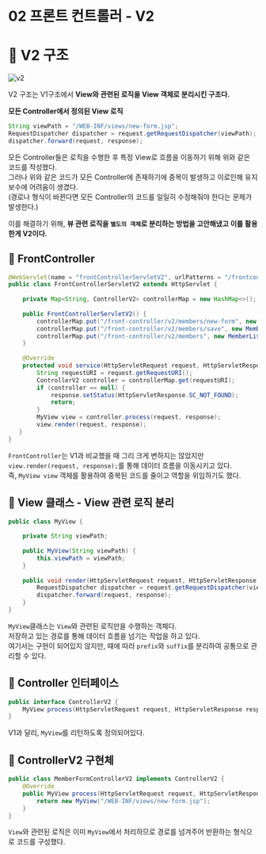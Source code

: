02 프론트 컨트롤러 - V2   
=======================         
# 📘 V2 구조
![v2](https://user-images.githubusercontent.com/50267433/126652138-455c048f-5377-4c3d-ba19-fb35ab93a5e9.PNG)   

V2 구조는 V1구조에서 **View와 관련된 로직을 View 객체로 분리시킨 구조다.**        

**모든 Controller에서 정의된 View 로직**
```java
String viewPath = "/WEB-INF/views/new-form.jsp";
RequestDispatcher dispatcher = request.getRequestDispatcher(viewPath);
dispatcher.forward(request, response);
```   
모든 Controller들은 로직을 수행한 후 특정 View로 흐름을 이동하기 위해 위와 같은 코드를 작성했다.          
그러나 위와 같은 코드가 모든 Controller에 존재하기에 중복이 발생하고 이로인해 유지보수에 어려움이 생겼다.     
(경로나 형식이 바뀐다면 모든 Controller의 코드를 일일히 수정해줘야 한다는 문제가 발생한다.)                 
    
이를 해결하기 위해, **뷰 관련 로직을 `별도의 객체`로 분리하는 방법을 고안해냈고 이를 활용한게 V2이다.**                 

## 📖 FrontController
```java
@WebServlet(name = "frontControllerServletV2", urlPatterns = "/frontcontroller/v2/*")
public class FrontControllerServletV2 extends HttpServlet {
    
    private Map<String, ControllerV2> controllerMap = new HashMap<>();
    
    public FrontControllerServletV2() {
        controllerMap.put("/front-controller/v2/members/new-form", new MemberFormControllerV2());
        controllerMap.put("/front-controller/v2/members/save", new MemberSaveControllerV2());
        controllerMap.put("/front-controller/v2/members", new MemberListControllerV2());
    }
    
    @Override
    protected void service(HttpServletRequest request, HttpServletResponse response) throws ServletException, IOException {
        String requestURI = request.getRequestURI();
        ControllerV2 controller = controllerMap.get(requestURI);
        if (controller == null) {
            response.setStatus(HttpServletResponse.SC_NOT_FOUND);
            return;
        }
        MyView view = controller.process(request, response);
        view.render(request, response);
   }
}
```    
`FrontController`는 V1과 비교했을 때 그리 크게 변하지는 않았지만           
`view.render(request, response);`를 통해 데이터 흐름을 이동시키고 있다.       
즉, `MyView view` 객체를 활용하여 중복된 코드를 줄이고 역할을 위임하기도 했다.     
 
## 📖 View 클래스 - View 관련 로직 분리
```java
public class MyView {
      
    private String viewPath;   
      
    public MyView(String viewPath) {
        this.viewPath = viewPath;
    }
      
    public void render(HttpServletRequest request, HttpServletResponse response) throws ServletException, IOException {
        RequestDispatcher dispatcher = request.getRequestDispatcher(viewPath);
        dispatcher.forward(request, response);
    }
}
```
`MyView`클래스는 `View`와 관련된 로직만을 수행하는 객체다.                   
저장하고 있는 경로를 통해 데이터 흐름을 넘기는 작업을 하고 있다.              
여기서는 구현이 되어있지 않지만, 때에 따라 `prefix`와 `suffix`를 분리하여 공통으로 관리할 수 있다.            
      
## 📖 Controller 인터페이스  
```java
public interface ControllerV2 {
    MyView process(HttpServletRequest request, HttpServletResponse response) throws ServletException, IOException;
}
```
V1과 달리, `MyView`를 리턴하도록 정의되어있다.   
     
## 📖 ControllerV2 구현체   
```java
public class MemberFormControllerV2 implements ControllerV2 {
    @Override
    public MyView process(HttpServletRequest request, HttpServletResponse response) throws ServletException, IOException {
        return new MyView("/WEB-INF/views/new-form.jsp");
    }
}
```  
`View`와 관련된 로직은 이미 `MyView`에서 처리하므로 경로를 넘겨주어 반환하는 형식으로 코드를 구성했다.    









